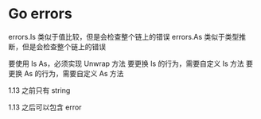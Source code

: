 Go errors
=========

errors.Is 类似于值比较，但是会检查整个链上的错误
errors.As 类似于类型推断，但是会检查整个链上的错误

要使用 Is As，必须实现 Unwrap 方法
要更换 Is 的行为，需要自定义 Is 方法
要更换 As 的行为，需要自定义 As 方法

1.13 之前只有 string

1.13 之后可以包含 error


